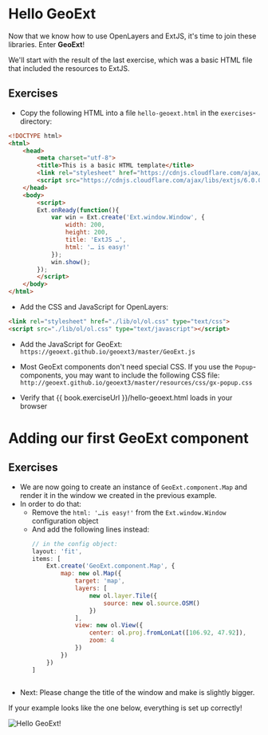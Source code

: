 # Hello GeoExt

Now that we know how to use OpenLayers and ExtJS, it's time to join these libraries. Enter **GeoExt**!

We'll start with the result of the last exercise, which was a basic HTML file that included the resources to ExtJS.

## Exercises

* Copy the following HTML into a file `hello-geoext.html` in the `exercises`-directory:

```html
<!DOCTYPE html>
<html>
    <head>
        <meta charset="utf-8">
        <title>This is a basic HTML template</title>
        <link rel="stylesheet" href="https://cdnjs.cloudflare.com/ajax/libs/extjs/6.0.0/classic/theme-triton/resources/theme-triton-all.css" type="text/css">
        <script src="https://cdnjs.cloudflare.com/ajax/libs/extjs/6.0.0/ext-all.js" type="text/javascript"></script>
    </head>
    <body>
        <script>
        Ext.onReady(function(){
            var win = Ext.create('Ext.window.Window', {
                width: 200,
                height: 200,
                title: 'ExtJS …',
                html: '… is easy!'
            });
            win.show();
        });
        </script>
    </body>
</html>
```

* Add the CSS and JavaScript for OpenLayers:

```html
<link rel="stylesheet" href="./lib/ol/ol.css" type="text/css">
<script src="./lib/ol/ol.css" type="text/javascript"></script>
```

* Add the JavaScript for GeoExt: `https://geoext.github.io/geoext3/master/GeoExt.js`

* Most GeoExt components don't need special CSS. If you use the `Popup`-components, you may want to include the following CSS file: `http://geoext.github.io/geoext3/master/resources/css/gx-popup.css`

* Verify that {{ book.exerciseUrl }}/hello-geoext.html loads in your browser

# Adding our first GeoExt component

## Exercises

* We are now going to create an instance of `GeoExt.component.Map` and render it in the window we created in the previous example.
* In order to do that:
  * Remove the `html: '…is easy!'` from the `Ext.window.Window` configuration object
  * And add the following lines instead:
    ```javascript
    // in the config object:
    layout: 'fit',
    items: [
        Ext.create('GeoExt.component.Map', {
            map: new ol.Map({
                target: 'map',
                layers: [
                    new ol.layer.Tile({
                        source: new ol.source.OSM()
                    })
                ],
                view: new ol.View({
                    center: ol.proj.fromLonLat([106.92, 47.92]),
                    zoom: 4
                })
            })
        })
    ]
   ```
* Next: Please change the title of the window and make is slightly bigger.

If your example looks like the one below, everything is set up correctly!

![Hello GeoExt!](hello-geoext.png)
